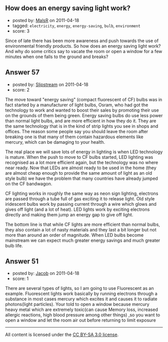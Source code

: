## How does an energy saving light work?

- posted by: [MalsR](https://stackexchange.com/users/-1/31-malsr) on 2011-04-18
- tagged: `electricity`, `energy`, `energy-saving`, `bulb`, `environment`
- score: 3

Since of late there has been more awareness and push towards the use of environmental friendly products. So how does an energy saving light work? And why do some critics say to vacate the room or open a window for a few minutes when one falls to the ground and breaks? 


## Answer 57

- posted by: [Slipstream](https://stackexchange.com/users/-1/39-slipstream) on 2011-04-18
- score: 2

The move toward "energy saving" (compact fluorescent of CF) bulbs was in fact started by a manufacturer of light bulbs, Osram, who had got the technology to work and wanted to boost their sales by promoting their use on the grounds of them being green. Energy saving bulbs do use less power than normal light bulbs, and are more efficient in how they do it. They are the same technology that is in the kind of strip lights you see in shops and offices. The reason some people say you should leave the room after breaking one is that many of them contain hazardous elements like mercury, which can be damaging to your health. 

The real place we will save lots of energy in lighting is when LED technology is mature. When the push to move to CF bulbs started, LED lighting was recognised as a lot more efficient again, but the technology was no where near ready. Now that LEDs are almost ready to be used in the home (they are almost cheap enough to provide the same amount of light as an old style bulb) we have the problem that many countries have already jumped on the CF bandwagon.

CF lighting works in roughly the same way as neon sign lighting, electrons are passed through a tube full of gas exciting it to release light. Old style iridescent bulbs work by passing current through a wire which glows and gives off light (and a lot of heat). LED lights work by exciting electrons directly and making them jump an energy gap to give off light.

The bottom line is that while CF lights are more efficient than normal bulbs, they also contain a lot of nasty materials and they last a bit longer but not more than around an order of magnitude. When LED bulbs become mainstream we can expect much greater energy savings and much greater bulb life.


## Answer 51

- posted by: [Jacob](https://stackexchange.com/users/-1/28-jacob) on 2011-04-18
- score: 1

There are several types of lights, so I am going to use Fluorescent as an example. Fluorescent lights work basically by running electrons through a substance in most cases mercury which excites it and causes it to radiate photons(light particles). Your told to open a window because mercury heavy metal which are extremely toxic(can cause  Memory loss, increased allergic reactions, high blood pressure among other things) ,so you want to open a window and let the room air out before returning to limit exposure  



---

All content is licensed under the [CC BY-SA 3.0 license](https://creativecommons.org/licenses/by-sa/3.0/).
